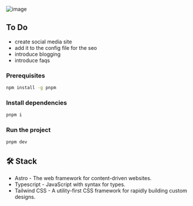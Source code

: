 ![image](https://github.com/JimmyCamus/luna-landing/assets/86853554/7dc4c571-bb33-4e55-ae94-446b056539a0)


## To Do
- create social media site
- add it to the config file for the seo
- introduce blogging
- introduce faqs

### Prerequisites

```sh
npm install -g pnpm
```

### Install dependencies

```sh
pnpm i
```

### Run the project

```sh
pnpm dev
```

## 🛠️ Stack
- Astro - The web framework for content-driven websites.
- Typescript - JavaScript with syntax for types.
- Tailwind CSS - A utility-first CSS framework for rapidly building custom designs.
